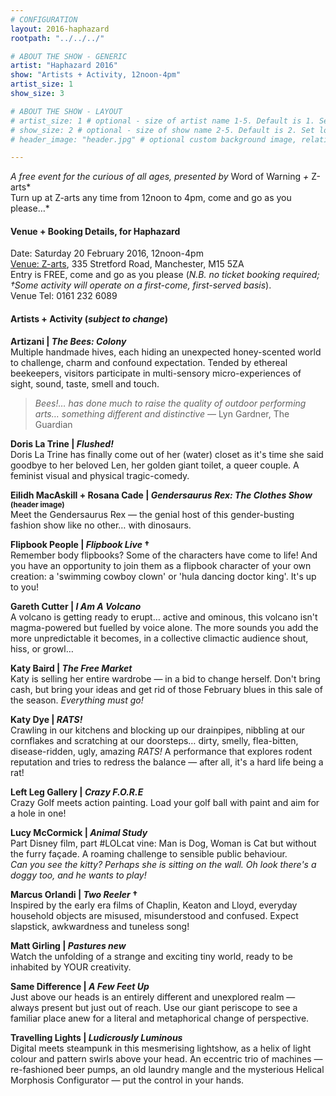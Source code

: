 ```yaml
---
# CONFIGURATION
layout: 2016-haphazard
rootpath: "../../../"

# ABOUT THE SHOW - GENERIC
artist: "Haphazard 2016"
show: "Artists + Activity, 12noon-4pm"
artist_size: 1
show_size: 3

# ABOUT THE SHOW - LAYOUT
# artist_size: 1 # optional - size of artist name 1-5. Default is 1. Set longer names to lower values
# show_size: 2 # optional - size of show name 2-5. Default is 2. Set longer names to lower values
# header_image: "header.jpg" # optional custom background image, relative to current page

---
```

*A free event for the curious of all ages, presented by* Word of Warning *+* Z-arts*<br>Turn up at Z-arts any time from 12noon to 4pm, come and go as you please…*        
        
#### Venue + Booking Details, for Haphazard        
Date: Saturday 20 February 2016, 12noon-4pm      
<a href="http://www.z-arts.org/about-us/getting-here" target="_blank">Venue: Z-arts</a>, 335 Stretford Road, Manchester, M15 5ZA        
Entry is FREE, come and go as you please (*N.B. no ticket booking required; †Some activity will operate on a first-come, first-served basis*).        
Venue Tel: 0161 232 6089        
         
#### Artists + Activity (*subject to change*)        
**Artizani | *The Bees: Colony***        
Multiple handmade hives, each hiding an unexpected honey-scented world to challenge, charm and confound expectation. Tended by ethereal beekeepers, visitors participate in multi-sensory micro-experiences of sight, sound, taste, smell and touch.        
        
>*Bees!… has done much to raise the quality of outdoor performing arts… something different and distinctive* — Lyn Gardner, The Guardian        
        
**Doris La Trine | *Flushed!***        
Doris La Trine has finally come out of her (water) closet as it's time she said goodbye to her beloved Len, her golden giant toilet, a queer couple. A feminist visual and physical tragic-comedy.         
        
**Eilidh MacAskill + Rosana Cade | *Gendersaurus Rex: The Clothes Show* <small>(header image)</small>**        
Meet the Gendersaurus Rex — the genial host of this gender-busting fashion show like no other… with dinosaurs.        
        
**Flipbook People | *Flipbook Live* †**        
Remember body flipbooks? Some of the characters have come to life! And you have an opportunity to join them as a flipbook character of your own creation: a 'swimming cowboy clown' or 'hula dancing doctor king'. It's up to you!        
        
**Gareth Cutter | *I Am A Volcano***        
A volcano is getting ready to erupt… active and ominous, this volcano isn't magma-powered but fuelled by voice alone. The more sounds you add the more unpredictable it becomes, in a collective climactic audience shout, hiss, or growl…        
        
**Katy Baird | *The Free Market***        
Katy is selling her entire wardrobe — in a bid to change herself. Don't bring cash, but bring your ideas and get rid of those February blues in this sale of the season. *Everything must go!*        
        
**Katy Dye | *RATS!***        
Crawling in our kitchens and blocking up our drainpipes, nibbling at our cornflakes and scratching at our doorsteps… dirty, smelly, flea-bitten, disease-ridden, ugly, amazing *RATS!* A performance that explores rodent reputation and tries to redress the balance — after all, it's a hard life being a rat!         
        
**Left Leg Gallery | *Crazy F.O.R.E***        
Crazy Golf meets action painting. Load your golf ball with paint and aim for a hole in one!        
        
**Lucy McCormick | *Animal Study***        
Part Disney film, part #LOLcat vine: Man is Dog, Woman is Cat but without the furry façade. A roaming challenge to sensible public behaviour.<br>*Can you see the kitty? Perhaps she is sitting on the wall. Oh look there's a doggy too, and he wants to play!*        
        
**Marcus Orlandi | *Two Reeler* †**        
Inspired by the early era films of Chaplin, Keaton and Lloyd, everyday household objects are misused, misunderstood and confused. Expect slapstick, awkwardness and tuneless song!        
         
**Matt Girling | *Pastures new***       
Watch the unfolding of a strange and exciting tiny world, ready to be inhabited by YOUR creativity.       
        
**Same Difference | *A Few Feet Up***         
Just above our heads is an entirely different and unexplored realm — always present but just out of reach. Use our giant periscope to see a familiar place anew for a literal and metaphorical change of perspective.        
        
**Travelling Lights | *Ludicrously Luminous***        
Digital meets steampunk in this mesmerising lightshow, as a helix of light colour and pattern swirls above your head. An eccentric trio of machines — re-fashioned beer pumps, an old laundry mangle and the mysterious Helical Morphosis Configurator — put the control in your hands.
